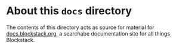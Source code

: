 # About this `docs` directory

The contents of this directory acts as source for material for
[docs.blockstack.org](https://docs.blockstack.org/), a searchabe documentation
site for all things Blockstack.
